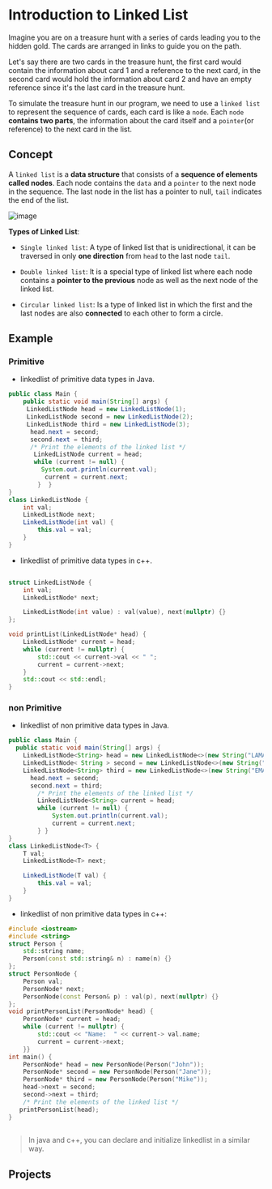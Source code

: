 # Introduction to Linked List

Imagine you are on a treasure hunt with a series of cards leading you to the hidden gold. The cards are arranged in links to guide you on the path.

Let's say there are two cards in the treasure hunt, the first card would contain the information about card 1 and a reference to the next card, in the second card would hold the information about card 2 and have an empty reference since it's the last card in the treasure hunt.

To simulate the treasure hunt in our program, we need to use a `linked list` to represent the sequence of cards, each card is like a `node`. Each `node` **contains two parts**, the information about the card itself and a `pointer`(or reference) to the next card in the list.

## Concept

A `linked list` is a **data structure** that consists of a **sequence of elements called nodes**. Each node contains the `data` and a `pointer` to the next node in the sequence. The last node in the list has a pointer to null, `tail` indicates the end of the list.

![image](https://github.com/SAFCSP-Team/data-structures-and-algorithms-bootcamp/assets/148945652/095e5e5f-8251-4b88-96dc-4c27103f9569)

**Types of Linked List**:

* `Single linked list`: A type of linked list that is unidirectional, it can be traversed in only **one direction** from `head` to the last node `tail`.
     
* `Double linked list`: It is a special type of linked list where each node contains a **pointer to the previous** node as well as the next node of the linked 
   list.
  
* `Circular linked list`: Is a type of linked list in which the first and the last nodes are also **connected** to each other to form a circle.

## Example 

### Primitive 

* linkedlist of primitive data types in Java.
```java
public class Main {
    public static void main(String[] args) {
     LinkedListNode head = new LinkedListNode(1);
     LinkedListNode second = new LinkedListNode(2);
     LinkedListNode third = new LinkedListNode(3);
      head.next = second;
      second.next = third;
      /* Print the elements of the linked list */
       LinkedListNode current = head;
       while (current != null) {
         System.out.println(current.val);
          current = current.next;
        }  }
}
class LinkedListNode {
    int val;
    LinkedListNode next;
    LinkedListNode(int val) {
        this.val = val;
    }
}
```
* linkedlist of primitive data types in c++.
  
```c++

struct LinkedListNode {
    int val;
    LinkedListNode* next;

    LinkedListNode(int value) : val(value), next(nullptr) {}
};

void printList(LinkedListNode* head) {
    LinkedListNode* current = head;
    while (current != nullptr) {
        std::cout << current->val << " ";
        current = current->next;
    }
    std::cout << std::endl;
}

```
### non Primitive
* linkedlist of non primitive data types in Java.
  
```java
public class Main {
  public static void main(String[] args) {
    LinkedListNode<String> head = new LinkedListNode<>(new String("LAMA"));
    LinkedListNode< String > second = new LinkedListNode<>(new String("SARA"));
    LinkedListNode<String> third = new LinkedListNode<>(new String("EMAN"));
      head.next = second;
      second.next = third;
        /* Print the elements of the linked list */
        LinkedListNode<String> current = head;
        while (current != null) {
            System.out.println(current.val);
            current = current.next;
        } }
}
class LinkedListNode<T> {
    T val;
    LinkedListNode<T> next;

    LinkedListNode(T val) {
        this.val = val;
    }
}
```
* linkedlist of non primitive data types in c++:
  
```c++
#include <iostream>
#include <string>
struct Person {
    std::string name;
    Person(const std::string& n) : name(n) {}
};
struct PersonNode {
    Person val;
    PersonNode* next;
    PersonNode(const Person& p) : val(p), next(nullptr) {}
};
void printPersonList(PersonNode* head) {
    PersonNode* current = head;
    while (current != nullptr) {
        std::cout << "Name:  " << current-> val.name;
        current = current->next;
    }}
int main() {
    PersonNode* head = new PersonNode(Person("John"));
    PersonNode* second = new PersonNode(Person("Jane"));
    PersonNode* third = new PersonNode(Person("Mike"));
    head->next = second;
    second->next = third;
    /* Print the elements of the linked list */
   printPersonList(head);
}
  
  ```
> In java and c++, you can declare and initialize linkedlist in a similar way.


## Projects
